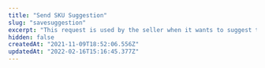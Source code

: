 ```yaml
---
title: "Send SKU Suggestion"
slug: "savesuggestion"
excerpt: "This request is used by the seller when it wants to suggest that one of their SKUs is sold in the marketplace.\n\nBefore using this request, the seller should always use the [Change Notification](https://developers.vtex.com/vtex-rest-api/reference/catalog-api-get-seller-sku-notification) request in order to check if the SKU already exists in the marketplace. If it doesn't, then this is the next call in the SKU integration flow.\n\nIn the Send Suggestion request, the seller must send information about the SKU, such as the product and SKU name, the seller ID, and the image URL. All parameters are explained below."
hidden: false
createdAt: "2021-11-09T18:52:06.556Z"
updatedAt: "2022-02-16T15:16:45.377Z"
---
```


